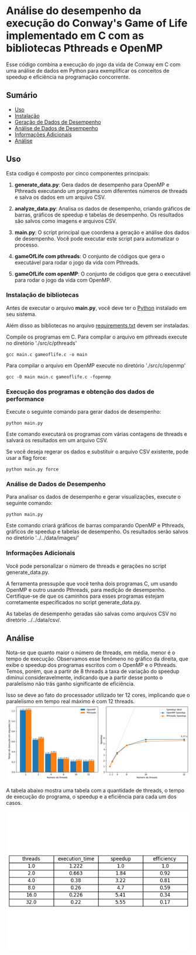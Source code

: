 # Análise do desempenho da execução do Conway's Game of Life implementado em C com as bibliotecas Pthreads e OpenMP

Esse código combina a execução do jogo da vida de Conway em C com uma análise de dados em Python para exemplificar os conceitos de speedup e eficiência na programação concorrente.

## Sumário

- [Uso](#uso)
- [Instalação](#instalação-de-bibliotecas)
- [Geração de Dados de Desempenho](#geração-de-dados-de-desempenho)
- [Análise de Dados de Desempenho](#análise-de-dados-de-desempenho)
- [Informações Adicionais](#informações-adicionais)
- [Análise](#análise)


## Uso

Esta codigo é composto por cinco componentes principais:

1. **generate_data.py**: Gera dados de desempenho para OpenMP e Pthreads executando um programa com diferentes números de threads e salva os dados em um arquivo CSV.

2. **analyze_data.py**: Analisa os dados de desempenho, criando gráficos de barras, gráficos de speedup e tabelas de desempenho. Os resultados são salvos como imagens e arquivos CSV.

3. **main.py**: O script principal que coordena a geração e análise dos dados de desempenho. Você pode executar este script para automatizar o processo.

4. **gameOfLife com pthreads**: O conjunto de códigos que gera o executável para rodar o jogo da vida com Pthreads.

5. **gameOfLife com openMP**: O conjunto de códigos que gera o executável para rodar o jogo da vida com OpenMP.

### Instalação de bibliotecas

Antes de executar o arquivo **main.py**, você deve ter o [Python](https://www.python.org/downloads/) instalado em seu sistema.

Além disso as bibliotecas no arquivo [requirements.txt](./requirements.txt) devem ser instaladas.

Compile os programas em C.
Para compilar o arquivo em pthreads execute no diretório './src/c/pthreads'

```
gcc main.c gameoflife.c -o main
```

Para compilar o arquivo em OpenMP execute no diretório './src/c/openmp'

```
gcc -0 main main.c gameoflife.c -fopenmp
```

### Execução dos programas e obtenção dos dados de performance

Execute o seguinte comando para gerar dados de desempenho:

```
python main.py
```
Este comando executará os programas com várias contagens de threads e salvará os resultados em um arquivo CSV.

Se você deseja regerar os dados e substituir o arquivo CSV existente, pode usar a flag force:

```
python main.py force
```

### Análise de Dados de Desempenho
Para analisar os dados de desempenho e gerar visualizações, execute o seguinte comando:

```
python main.py
```

Este comando criará gráficos de barras comparando OpenMP e Pthreads, gráficos de speedup e tabelas de desempenho. Os resultados serão salvos no diretório '../../data/images/'

### Informações Adicionais
Você pode personalizar o número de threads e gerações no script generate_data.py.

A ferramenta pressupõe que você tenha dois programas C, um usando OpenMP e outro usando Pthreads, para medição de desempenho. Certifique-se de que os caminhos para esses programas estejam corretamente especificados no script generate_data.py.

As tabelas de desempenho geradas são salvas como arquivos CSV no diretório ../../data/csv/.

## Análise

Nota-se que quanto maior o número de threads, em média, menor é o tempo de execução. Observamos esse fenômeno no gráfico da direita, que exibe o speedup dos programas escritos com o OpenMP e o Pthreads. Temos, porém, que a partir de 8 threads a taxa de variação do speedup diminui consideravelmente, indicando que a partir desse ponto o paralelismo não trás ganho significante de eficiência.

Isso se deve ao fato do processador utilizado ter 12 cores, implicando que o paralelismo em tempo real máximo é com 12 threads.
![Análise de eficiência e speedup dos programas escritos em Pthreads e OpenMP](./data/images/openmp_pthreads.png)

A tabela abaixo mostra uma tabela com a quantidade de threads, o tempo de execução do programa, o speedup e a eficiência para cada um dos casos.

![Análise em tabela do tempo de execução, speedup e eficiência dos códigos com Pthreads e OpenMP](./data/images/performance_table.png)
